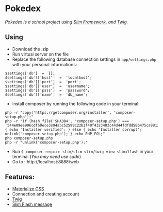 # Pokedex

*Pokedex is a school project using [Slim Framework](https://www.slimframework.com/), and [Twig](https://twig.symfony.com/).* 

## Using
- Download the .zip
- Run virtual server on the file
- Replace the following database connection settings in `app/settings.php` with your personal informations:
```
$settings['db']  =  [];
$settings['db']['host']  =  'localhost';
$settings['db']['port']  =  'port';
$settings['db']['user']  =  'username';
$settings['db']['pass']  =  'password';
$settings['db']['name']  =  'db_name';
```
- Install composer by running the following code in your terminal:
```
php -r "copy('https://getcomposer.org/installer', 'composer-setup.php');"
php -r "if (hash_file('SHA384', 'composer-setup.php') === '544e09ee996cdf60ece3804abc52599c22b1f40f4323403c44d44fdfdd586475ca9813a858088ffbc1f233e9b180f061') { echo 'Installer verified'; } else { echo 'Installer corrupt'; unlink('composer-setup.php'); } echo PHP_EOL;"
php composer-setup.php
php -r "unlink('composer-setup.php');"
```
- Run `$ composer require slim/slim slim/twig-view slim/flash` in your terminal (*You may need use sudo*)
- Go to : http://localhost:8888/web

## Features:
- [Materialize CSS](http://materializecss.com/)
- Connection and creating account
- [Twig](https://twig.symfony.com/)
- [Slim Flash message](https://www.slimframework.com/docs/v3/features/flash.html)
